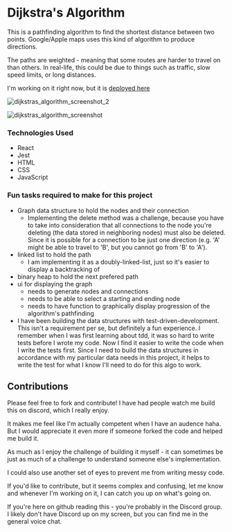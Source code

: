 # Dijkstra's Algorithm

This is a pathfinding algorithm to find the shortest distance between two points. Google/Apple maps uses this kind of algorithm to produce directions.

The paths are weighted - meaning that some routes are harder to travel on than others. In real-life, this could be due to things such as traffic, slow speed limits, or long distances.

I'm working on it right now, but it is [deployed here](https://dijkstras-algorithm.netlify.app/)

![dijkstras_algorithm_screenshot_2](https://user-images.githubusercontent.com/40727301/146002741-98d54ad6-b69d-44eb-99ae-c03c5cb7b05f.png)

![dijkstras_algorithm_screenshot](https://user-images.githubusercontent.com/40727301/146002770-12304e93-1c00-4e33-a14e-9dddae5924aa.png)

### Technologies Used
 * React
 * Jest
 * HTML
 * CSS
 * JavaScript

### Fun tasks required to make for this project

* Graph data structure to hold the nodes and their connection
  * Implementing the delete method was a challenge, because you have to take into consideration that all connections to the node you're deleting (the data stored in neighboring nodes) must also be deleted. Since it is possible for a connection to be just one direction (e.g. 'A' might be able to travel to 'B', but you cannot go from 'B' to 'A').
* linked list to hold the path
  * I am implementing it as a doubly-linked-list, just so it's easier to display a backtracking of  
* binary heap to hold the next prefered path
* ui for displaying the graph
  * needs to generate nodes and connections
  * needs to be able to select a starting and ending node
  * needs to have function to graphically display progression of the algorithm's pathfinding
* I have been building the data structures with test-driven-development. This isn't a requirement per se, but definitely a fun experience. I remember when I was first learning about tdd, it was so hard to write tests before I wrote my code. Now I find it easier to write the code when I write the tests first. Since I need to build the data structures in accordance with my particular data needs in this project, it helps to write the test for what I know I'll need to do for this algo to work.

## Contributions

Please feel free to fork and contribute!
I have had people watch me build this on discord, which I really enjoy.

It makes me feel like I'm actually competent when I have an audence haha. But I would appreciate it even more if someone forked the code and helped me build it.

As much as I enjoy the challenge of building it myself - it can sometimes be just as much of a challenge to understand someone else's implementation.

I could also use another set of eyes to prevent me from writing messy code.

If you'd like to contribute, but it seems complex and confusing, let me know and whenever I'm working on it, I can catch you up on what's going on.

If you're here on github reading this - you're probably in the Discord group. I likely don't have Discord up on my screen, but you can find me in the general voice chat.

